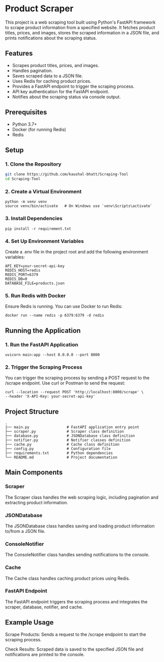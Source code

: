 # Product Scraper

This project is a web scraping tool built using Python's FastAPI framework to scrape product information from a specified website. It fetches product titles, prices, and images, stores the scraped information in a JSON file, and prints notifications about the scraping status.

## Features

- Scrapes product titles, prices, and images.
- Handles pagination.
- Saves scraped data to a JSON file.
- Uses Redis for caching product prices.
- Provides a FastAPI endpoint to trigger the scraping process.
- API key authentication for the FastAPI endpoint.
- Notifies about the scraping status via console output.

## Prerequisites

- Python 3.7+
- Docker (for running Redis)
- Redis

## Setup

### 1. Clone the Repository

```sh
git clone https://github.com/kaushal-bhatt/Scraping-Tool
cd Scraping-Tool
```
### 2. Create a Virtual Environment
```
python -m venv venv
source venv/bin/activate   # On Windows use `venv\Scripts\activate`
```

### 3. Install Dependencies
```
pip install -r requirement.txt
```
### 4. Set Up Environment Variables
Create a .env file in the project root and add the following environment variables:
```
API_KEY=your-secret-api-key
REDIS_HOST=redis
REDIS_PORT=6379
REDIS_DB=0
DATABASE_FILE=products.json
```
### 5. Run Redis with Docker
Ensure Redis is running. You can use Docker to run Redis:
```
docker run --name redis -p 6379:6379 -d redis
```
## Running the Application

### 1. Run the FastAPI Application
```
uvicorn main:app --host 0.0.0.0 --port 8000
```

### 2. Trigger the Scraping Process
You can trigger the scraping process by sending a POST request to the /scrape endpoint. Use curl or Postman to send the request:
```
curl --location --request POST 'http://localhost:8000/scrape' \
--header 'X-API-Key: your-secret-api-key'
```

## Project Structure
```
.
├── main.py                 # FastAPI application entry point
├── scraper.py              # Scraper class definition
├── database.py             # JSONDatabase class definition
├── notifier.py             # Notifier classes definition
├── cache.py                # Cache class definition
├── config.py               # Configuration file
├── requirements.txt        # Python dependencies
└── README.md               # Project documentation
```


## Main Components
### Scraper
The Scraper class handles the web scraping logic, including pagination and extracting product information.

### JSONDatabase
The JSONDatabase class handles saving and loading product information to/from a JSON file.

### ConsoleNotifier
The ConsoleNotifier class handles sending notifications to the console.

### Cache
The Cache class handles caching product prices using Redis.

### FastAPI Endpoint
The FastAPI endpoint triggers the scraping process and integrates the scraper, database, notifier, and cache.

## Example Usage
Scrape Products: Sends a request to the /scrape endpoint to start the scraping process.

Check Results: Scraped data is saved to the specified JSON file and notifications are printed to the console.


